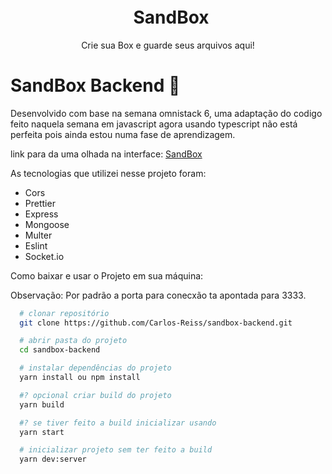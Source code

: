 <div  align="center">

  <div style="display:flex; flex-direction: column;" >
    <h1 style="margin-left: 10px; margin-top: 20px;" >SandBox</h1>
    <span style="font-size: 14px;">Crie sua Box e guarde seus arquivos aqui!</span>
  </div>
</div>

# SandBox Backend 🚀
  Desenvolvido com base na semana omnistack 6, uma  adaptação do codigo feito naquela semana em javascript agora usando typescript não está perfeita pois ainda estou numa fase de aprendizagem.


  link para da uma olhada na interface: [SandBox](https://frontend-sandbox.herokuapp.com/)

As tecnologias que utilizei nesse projeto foram:

- Cors
- Prettier
- Express
- Mongoose
- Multer
- Eslint
- Socket.io

Como baixar e usar o Projeto em sua máquina:

Observação: Por padrão a porta para conecxão ta apontada para 3333.

```bash
  # clonar repositório
  git clone https://github.com/Carlos-Reiss/sandbox-backend.git

  # abrir pasta do projeto
  cd sandbox-backend

  # instalar dependências do projeto
  yarn install ou npm install

  #? opcional criar build do projeto
  yarn build

  #? se tiver feito a build inicializar usando
  yarn start

  # inicializar projeto sem ter feito a build
  yarn dev:server

```

